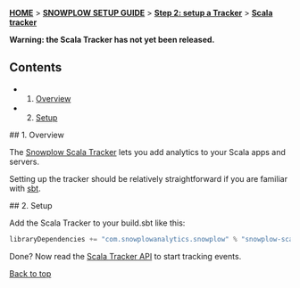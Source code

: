 <a name="top" />

[**HOME**](Home) > [**SNOWPLOW SETUP GUIDE**](Setting-up-Snowplow) > [**Step 2: setup a Tracker**](Setting-up-a-Tracker) > [**Scala tracker**](Scala-tracker-setup)

**Warning: the Scala Tracker has not yet been released.**

## Contents

- 1. [Overview](#overview)  
- 2. [Setup](#setup)

<a name="overview" />
## 1. Overview

The [Snowplow Scala Tracker](https://github.com/snowplow/snowplow-scala-tracker) lets you add analytics to your Scala apps and servers.

Setting up the tracker should be relatively straightforward if you are familiar with [sbt][sbt].

<a name="setup" />
## 2. Setup

Add the Scala Tracker to your build.sbt like this:

```scala
libraryDependencies += "com.snowplowanalytics.snowplow" % "snowplow-scala-tracker" % "0.1.0"
```

Done? Now read the [Scala Tracker API](Scala-Tracker) to start tracking events.

[Back to top](#top)

[sbt]: http://www.scala-sbt.org/
